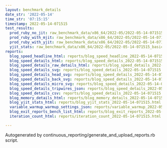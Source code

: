 ```yaml
---
layout: benchmark_details
date_str: '2022-05-14'
time_str: '07:15:15'
timestamp: 2022-05-14-071515
test_results:
  prod_ruby_no_jit: raw_benchmark_data/x86_64/2022-05/2022-05-14-071515_basic_benchmark_prod_ruby_no_jit.json
  prod_ruby_with_mjit: raw_benchmark_data/x86_64/2022-05/2022-05-14-071515_basic_benchmark_prod_ruby_with_mjit.json
  prod_ruby_with_yjit: raw_benchmark_data/x86_64/2022-05/2022-05-14-071515_basic_benchmark_prod_ruby_with_yjit.json
  yjit_stats: raw_benchmark_data/x86_64/2022-05/2022-05-14-071515_basic_benchmark_yjit_stats.json
reports:
  blog_speed_headline_html: reports/blog_speed_headline_2022-05-14-071515.html
  blog_speed_details_html: reports/blog_speed_details_2022-05-14-071515.html
  blog_speed_details_raw_details_html: reports/blog_speed_details_2022-05-14-071515.raw_details.html
  blog_speed_details_svg: reports/blog_speed_details_2022-05-14-071515.svg
  blog_speed_details_head_svg: reports/blog_speed_details_2022-05-14-071515.head.svg
  blog_speed_details_back_svg: reports/blog_speed_details_2022-05-14-071515.back.svg
  blog_speed_details_micro_svg: reports/blog_speed_details_2022-05-14-071515.micro.svg
  blog_speed_details_tripwires_json: reports/blog_speed_details_2022-05-14-071515.tripwires.json
  blog_speed_details_csv: reports/blog_speed_details_2022-05-14-071515.csv
  blog_memory_details_html: reports/blog_memory_details_2022-05-14-071515.html
  blog_yjit_stats_html: reports/blog_yjit_stats_2022-05-14-071515.html
  variable_warmup_warmup_settings_json: reports/variable_warmup_2022-05-14-071515.warmup_settings.json
  blog_exit_reports_bench_list_html: reports/blog_exit_reports_2022-05-14-071515.bench_list.html
  iteration_count_html: reports/iteration_count_2022-05-14-071515.html

---
```

Autogenerated by continuous_reporting/generate_and_upload_reports.rb script.
